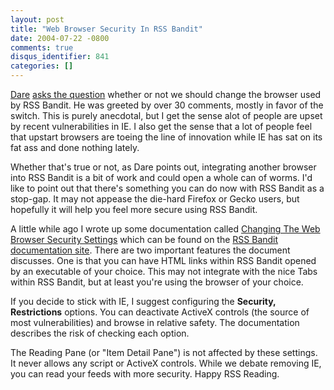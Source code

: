 ```yaml
---
layout: post
title: "Web Browser Security In RSS Bandit"
date: 2004-07-22 -0800
comments: true
disqus_identifier: 841
categories: []
---
```

[Dare](http://www.25hoursaday.com/) [asks the
question](http://www.25hoursaday.com/weblog/PermaLink.aspx?guid=f0e81765-a3b9-40d7-ad3d-e0500b7abcc1)
whether or not we should change the browser used by RSS Bandit. He was
greeted by over 30 comments, mostly in favor of the switch. This is
purely anecdotal, but I get the sense alot of people are upset by recent
vulnerabilities in IE. I also get the sense that a lot of people feel
that upstart browsers are toeing the line of innovation while IE has sat
on its fat ass and done nothing lately.

Whether that's true or not, as Dare points out, integrating another
browser into RSS Bandit is a bit of work and could open a whole can of
worms. I'd like to point out that there's something you can do now with
RSS Bandit as a stop-gap. It may not appease the die-hard Firefox or
Gecko users, but hopefully it will help you feel more secure using RSS
Bandit.

A little while ago I wrote up some documentation called [Changing The
Web Browser Security
Settings](http://www.rssbandit.org/docs/html/getting_started/changing_web_browser_security_settings.htm)
which can be found on the [RSS Bandit documentation
site](http://www.rssbandit.org/docs/). There are two important features
the document discusses. One is that you can have HTML links within RSS
Bandit opened by an executable of your choice. This may not integrate
with the nice Tabs within RSS Bandit, but at least you're using the
browser of your choice.

If you decide to stick with IE, I suggest configuring the **Security,
Restrictions** options. You can deactivate ActiveX controls (the source
of most vulnerabilities) and browse in relative safety. The
documentation describes the risk of checking each option.

The Reading Pane (or "Item Detail Pane") is not affected by these
settings. It never allows any script or ActiveX controls. While we
debate removing IE, you can read your feeds with more security. Happy
RSS Reading.

